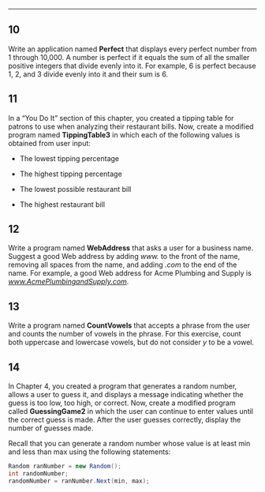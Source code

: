 
-------------------------------------------------------------------
10
---
Write an application named **Perfect** that displays every perfect number from 1 through 
10,000. A number is perfect if it equals the sum of all the smaller positive integers 
that divide evenly into it. For example, 6 is perfect because 1, 2, and 3 divide 
evenly into it and their sum is 6.

11
---
In a “You Do It” section of this chapter, you created a tipping table for patrons to use 
when analyzing their restaurant bills. Now, create a modified program named **TippingTable3**
in which each of the following values is obtained from user input:

* The lowest tipping percentage

* The highest tipping percentage

* The lowest possible restaurant bill

* The highest restaurant bill

12
---
Write a program named **WebAddress** that asks a user for a business name. Suggest a good Web 
address by adding *www.* to the front of the name, removing all spaces from the name, and adding 
*.com* to the end of the name. For example, a good Web address for Acme Plumbing and Supply is 
*www.AcmePlumbingandSupply.com*.

13
---
Write a program named **CountVowels** that accepts a phrase from the user and counts the number of 
vowels in the phrase. For this exercise, count both uppercase and lowercase vowels, but do not 
consider *y* to be a vowel.

14
---
In Chapter 4, you created a program that generates a random number, allows a user to guess it, and 
displays a message indicating whether the guess is too low, too high, or correct. Now, create a 
modified program called **GuessingGame2** in which the user can continue to enter values until the 
correct guess is made. After the user guesses correctly, display the number of guesses made.

Recall that you can generate a random number whose value is at least min and less than max using 
the following statements:
```cs
Random ranNumber = new Random();
int randomNumber;
randomNumber = ranNumber.Next(min, max);
```